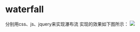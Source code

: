 # waterfall
分别用css、js、jquery来实现瀑布流
实现的效果如下图所示：
![](https://github.com/zhengmengping/waterfall/blob/master/animation.gif)
